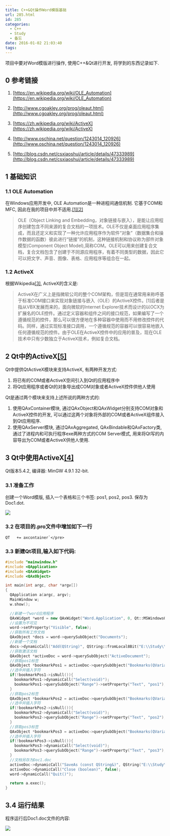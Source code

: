```yaml
---
title: C++&Qt操作Word模版基础
url: 285.html
id: 285
categories:
  - C++
  - Study
  - 备忘
date: 2016-01-02 21:03:40
tags:
---
```


项目中要对Word模版进行操作, 使用C++&Qt进行开发, 将学到的东西记录如下.

## 0 参考链接

1. [https://en.wikipedia.org/wiki/OLE_Automation](https://en.wikipedia.org/wiki/OLE_Automation)

2. [http://www.cgoakley.org/prog/oleaut.html](http://www.cgoakley.org/prog/oleaut.html)

3. [https://zh.wikipedia.org/wiki/ActiveX](https://zh.wikipedia.org/wiki/ActiveX)

4. [http://www.oschina.net/question/1243014_120926](http://www.oschina.net/question/1243014_120926)

5. [http://blog.csdn.net/csxiaoshui/article/details/47333989](http://blog.csdn.net/csxiaoshui/article/details/47333989)

## 1 基础知识

### 1.1 OLE Automation

在Windows应用开发中, OLE Automation是一种进程间通信机制. 它基于COM和MFC, 因此在我的项目中并不适用.[[1]](https://en.wikipedia.org/wiki/OLE_Automation)[[2]](http://www.cgoakley.org/prog/oleaut.html)

> OLE（Object Linking and Embedding，对象链接与嵌入），是能让应用程序创建包含不同来源的复合文档的一项技术。OLE不仅是桌面应用程序集成，而且还定义和实现了一种允许应用程序作为软件“对象”（数据集合和操作数据的函数）彼此进行“链接”的机制，这种链接机制和协议称为部件对象模型(Component Object Model),简称COM。OLE可以用来创建复合文档，复合文档包含了创建于不同源应用程序，有着不同类型的数据，因此它可以把文字、声音、图像、表格、应用程序等组合在一起。

### 1.2 ActiveX

根据Wikipedia[[3]](https://zh.wikipedia.org/wiki/ActiveX), ActiveX的含义是:

> ActiveX在广义上是指微软公司的整个COM架构，但是现在通常用来称呼基于标准COM接口来实现对象链接与嵌入（OLE）的ActiveX控件。[1]后者是指从VBX发展而来的，面向微软的Internet Explorer技术而设计的以OCX为扩展名的OLE控件。通过定义容器和组件之间的接口规范，如果编写了一个遵循规范的控件，那么可以很方便地在多种容器中使用而不用修改控件的代码。同样，通过实现标准接口调用，一个遵循规范的容器可以很容易地嵌入任何遵循规范的控件。由于OLE在ActiveX控件中的应用的普及，现在OLE技术中只有少数独立于ActiveX技术，例如复合文档。

## 2 Qt中的ActiveX[[5]](http://blog.csdn.net/csxiaoshui/article/details/47333989)

Qt中提供QtActiveX模块来支持ActiveX, 有两种开发方式:

1.  将已有的COM或者ActiveX空间引入到Qt的应用程序中
2.  将Qt应用程序或者Qt的对象导出成COM对象或者ActiveX控件供他人使用

Qt是通过两个模块来支持上述所说的两种方式的:

1.  使用QAxContainer模块, 通过QAxObject和QAxWidget分别支持COM对象和ActiveX控件的开发, 可以通过这两个对象将外部的COM或者ActiveX组件接入到Qt应用程序.
2.  使用QAxServer模块, 通过QAxAggregated, QAxBindable和QAxFactory类, 通过了进程内和可执行程序exe两种方式的COM Server模式, 用来将Qt写的内容导出为COM或者ActiveX供他人使用.

## 3 Qt中使用ActiveX[[4]](http://www.oschina.net/question/1243014_120926)

Qt版本5.4.2, 编译器: MinGW 4.9.1 32-bit.

### 3.1 准备工作

创建一个Word模版, 插入一个表格和三个书签: pos1, pos2, pos3\. 保存为Doc1.dot.

![](https://lh3.googleusercontent.com/-Vh0Ca5Homwc/VofF7M2vCwI/AAAAAAAAD0M/BazOwEELCWwZjizGLApPj9JHnXGzQARrACCo/s800/20160102200655.png)

### 3.2 在项目的.pro文件中增加如下一行

    QT   += axcontainer`</pre>

### 3.3 新建Qt项目,输入如下代码:

```c++
#include "mainwindow.h"
#include <QApplication>
#include <QAxWidget>
#include <QAxObject>

int main(int argc, char *argv[])
{
  QApplication a(argc, argv);
  MainWindow w;
  w.show();

  //新建一个word应用程序
  QAxWidget *word = new QAxWidget("Word.Application", 0, Qt::MSWindowsOwnDC);
  //设置为不可见
  word->setProperty("Visible", false);
  //获取所有工作文档
  QAxObject *docs = word->querySubObject("Documents");
  //新建一个文档
  docs->dynamicCall("Add(QString)", QString::fromLocal8Bit("E:\\Study\\Design\\WordTempTest\\Doc1.dot"));
  //获取激活文档
  QAxObject *activeDoc = word->querySubObject("ActiveDocument");
  //获取pos1标签
  QAxObject *bookmarkPos1 = activeDoc->querySubObject("Bookmarks(QVariant)", "pos1");
  //选中并插入字符
  if(!bookmarkPos1->isNull()){
    bookmarkPos1->dynamicCall("Select(void)");
    bookmarkPos1->querySubObject("Range")->setProperty("Text", "pos1");
  }
  //获取pos2标签
  QAxObject *bookmarkPos2 = activeDoc->querySubObject("Bookmarks(QVariant)", "pos2");
  //选中并插入字符
  if(!bookmarkPos2->isNull()){
    bookmarkPos2->dynamicCall("Select(void)");
    bookmarkPos2->querySubObject("Range")->setProperty("Text", "pos2");
  }
  //获取pos3标签
  QAxObject *bookmarkPos3 = activeDoc->querySubObject("Bookmarks(QVariant)", "pos3");
  //选中并插入字符
  if(!bookmarkPos3->isNull()){
    bookmarkPos3->dynamicCall("Select(void)");
    bookmarkPos3->querySubObject("Range")->setProperty("Text", "pos3");
  }
  //文档另存为Doc1.doc
  activeDoc->dynamicCall("SaveAs (const QString&)", QString("E:\\Study\\Design\\WordTempTest\\Doc1.doc"));
  activeDoc->dynamicCall("Close (boolean)", false);
  word->dynamicCall("Quit()");

  return a.exec();
}
```
## 3.4 运行结果

程序运行后Doc1.doc文件的内容:

![](https://lh3.googleusercontent.com/-dAT5kINBxfQ/VofF7O-Oo7I/AAAAAAAAA18/iiKZDWcC8wo/s800-Ic42/20160102204208.png)